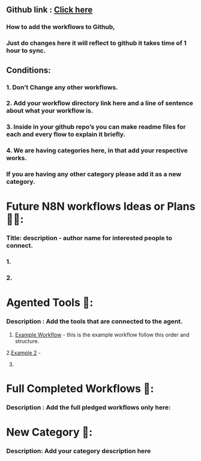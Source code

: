 ## Github link : [Click here](https://github.com/NumpyNinja2025/AgenticAI_Workflows)
### How to add the workflows to Github,

### Just do changes here it will reflect to github it takes time of 1 hour to sync.

## Conditions:

### 1. Don’t Change any other workflows.

### 2. Add your workflow directory link here and a line of sentence about what your workflow is.

### 3. Inside in your github repo’s you can make readme files for each and every flow to explain it briefly.

### 4. We are having categories here, in that add your respective works.

### If you are having any other category please add it as a new category.


# Future N8N workflows Ideas or Plans 💭💡: 

### Title: description - author name for interested people to connect.

### 1.

### 2.

# Agented Tools 🧰: 

### Description : Add the tools that are connected to the agent.

1. [Example Workflow](https://github.com/RAMM143/numpy-ninja-flow-chart/tree/main/My%20n8n%20Workflows/Example%20flow%20Directory) - this is the example workflow follow this order and structure.

2.[Example 2](http://www.google.com) - 

3.



# Full Completed Workflows 💯:

### Description : Add the full pledged workflows only here:


# New Category 🤔:

### Description: Add your category description here
